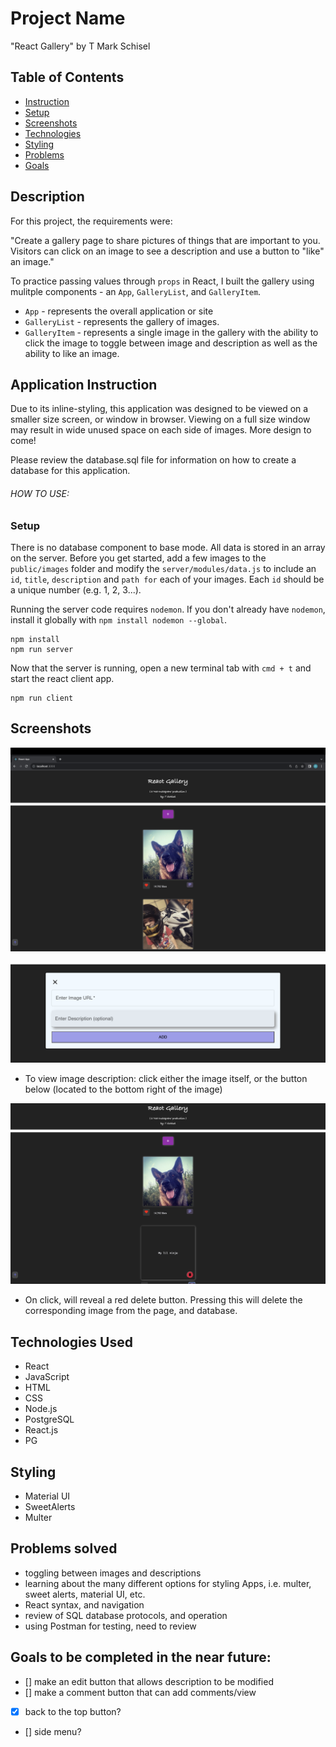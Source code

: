 # Project Name

"React Gallery" by T Mark Schisel

## Table of Contents
- [Instruction](#application-instruction)
- [Setup](#setup)
- [Screenshots](#screenshots)
- [Technologies](#technologies-used)
- [Styling](#styling)
- [Problems](#problems-solved)
- [Goals](#goals-to-be-completed-in-the-near-future)

## Description

For this project, the requirements were:

"Create a gallery page to share pictures of things that are important to you. Visitors can click on an image to see a description and use a button to "like" an image."

To practice passing values through `props` in React, I built the gallery using mulitple components - an `App`, `GalleryList`, and `GalleryItem`.

- `App` - represents the overall application or site 
- `GalleryList` - represents the gallery of images. 
- `GalleryItem` - represents a single image in the gallery with the ability to click the image to toggle between image and description as well as the ability to like an image.


## Application Instruction

Due to its inline-styling, this application was designed to be viewed on a smaller size screen, or window in browser. Viewing on a full size window may result in wide unused space on each side of images.  More design to come!

Please review the database.sql file for information on how to create a database for this application.

###### HOW TO USE: ######

### Setup

There is no database component to base mode. All data is stored in an array on the server. Before you get started, add a few images to the `public/images` folder and modify the `server/modules/data.js` to include an `id`, `title`, `description` and `path for` each of your images. Each `id` should be a unique number (e.g. 1, 2, 3...).

Running the server code requires `nodemon`. If you don't already have `nodemon`, install it globally with `npm install nodemon --global`.

```
npm install
npm run server
```

Now that the server is running, open a new terminal tab with `cmd + t` and start the react client app.

```
npm run client
```

## Screenshots

![Main Page](image.png)

![Add Photo](image-1.png)

- To view image description: click either the image itself, or the button below (located to the bottom right of the image)

![Delete a Photo](image-2.png)

- On click, will reveal a red delete button. Pressing this will delete the corresponding image from the page, and database.


## Technologies Used
- React
- JavaScript
- HTML
- CSS
- Node.js
- PostgreSQL
- React.js
- PG 

## Styling
- Material UI
- SweetAlerts
- Multer


## Problems solved
- toggling between images and descriptions
- learning about the many different options for styling Apps, i.e. multer, sweet alerts, material UI, etc.
- React syntax, and navigation
- review of SQL database protocols, and operation
- using Postman for testing, need to review

## Goals to be completed in the near future:
- [] make an edit button that allows description to be modified
- [] make a comment button that can add comments/view
- [x] back to the top button?
- [] side menu?